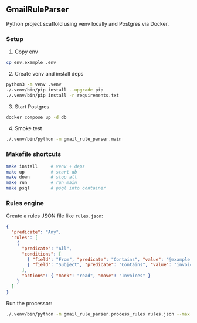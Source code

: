 ## GmailRuleParser

Python project scaffold using venv locally and Postgres via Docker.

### Setup

1. Copy env

```bash
cp env.example .env
```

2. Create venv and install deps

```bash
python3 -m venv .venv
./.venv/bin/pip install --upgrade pip
./.venv/bin/pip install -r requirements.txt
```

3. Start Postgres

```bash
docker compose up -d db
```

4. Smoke test

```bash
./.venv/bin/python -m gmail_rule_parser.main
```

### Makefile shortcuts

```bash
make install     # venv + deps
make up          # start db
make down        # stop all
make run         # run main
make psql        # psql into container
```

### Rules engine

Create a rules JSON file like `rules.json`:

```json
{
  "predicate": "Any",
  "rules": [
    {
      "predicate": "All",
      "conditions": [
        { "field": "From", "predicate": "Contains", "value": "@example.com" },
        { "field": "Subject", "predicate": "Contains", "value": "invoice" }
      ],
      "actions": { "mark": "read", "move": "Invoices" }
    }
  ]
}
```

Run the processor:

```bash
./.venv/bin/python -m gmail_rule_parser.process_rules rules.json --max 100
```
